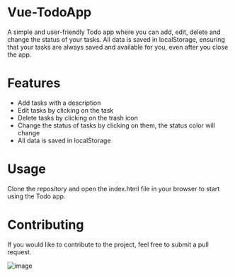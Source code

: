# Vue-TodoApp

A simple and user-friendly Todo app where you can add, edit, delete and change the status of your tasks. All data is saved in localStorage, ensuring that your tasks are always saved and available for you, even after you close the app.

# Features
* Add tasks with a description
* Edit tasks by clicking on the task
* Delete tasks by clicking on the trash icon
* Change the status of tasks by clicking on them, the status color will change
* All data is saved in localStorage
# Usage
Clone the repository and open the index.html file in your browser to start using the Todo app.

# Contributing
If you would like to contribute to the project, feel free to submit a pull request.

![image](https://user-images.githubusercontent.com/91125922/216806426-314da52c-fd99-4ff3-a069-cd27acc85add.png)


